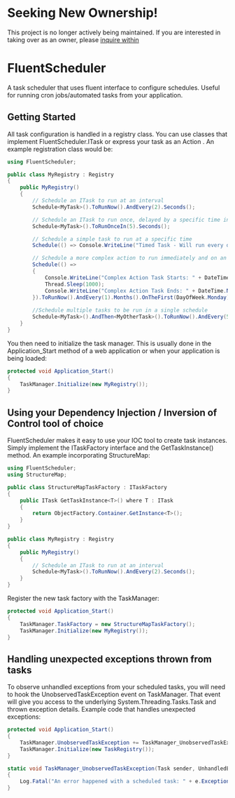 # Seeking New Ownership!

This project is no longer actively being maintained.  If you are interested in taking over as an owner, please [inquire within](https://github.com/jgeurts/FluentScheduler/issues/59)


FluentScheduler
===============

A task scheduler that uses fluent interface to configure schedules. Useful for running cron jobs/automated tasks from your application.


Getting Started
---------------

All task configuration is handled in a registry class. You can use classes that implement FluentScheduler.ITask or express your task as an Action . An example registration class would be:

```csharp
using FluentScheduler;

public class MyRegistry : Registry
{
	public MyRegistry()
	{
		// Schedule an ITask to run at an interval
		Schedule<MyTask>().ToRunNow().AndEvery(2).Seconds();

		// Schedule an ITask to run once, delayed by a specific time interval. 
		Schedule<MyTask>().ToRunOnceIn(5).Seconds();

		// Schedule a simple task to run at a specific time
		Schedule(() => Console.WriteLine("Timed Task - Will run every day at 9:15pm: " + DateTime.Now)).ToRunEvery(1).Days().At(21, 15);

		// Schedule a more complex action to run immediately and on an monthly interval
		Schedule(() =>
		{
			Console.WriteLine("Complex Action Task Starts: " + DateTime.Now);
			Thread.Sleep(1000);
			Console.WriteLine("Complex Action Task Ends: " + DateTime.Now);
		}).ToRunNow().AndEvery(1).Months().OnTheFirst(DayOfWeek.Monday).At(3, 0);
		
		//Schedule multiple tasks to be run in a single schedule
		Schedule<MyTask>().AndThen<MyOtherTask>().ToRunNow().AndEvery(5).Minutes();
	}
} 
```

You then need to initialize the task manager. This is usually done in the Application_Start method of a web application or when your application is being loaded:

```csharp
protected void Application_Start()
{
	TaskManager.Initialize(new MyRegistry()); 
} 
```

Using your Dependency Injection / Inversion of Control tool of choice
---------------------------------------------------------------------

FluentScheduler makes it easy to use your IOC tool to create task instances. Simply implement the ITaskFactory interface and the GetTaskInstance<T>() method. An example incorporating StructureMap:

```csharp
using FluentScheduler;
using StructureMap;

public class StructureMapTaskFactory : ITaskFactory
{
	public ITask GetTaskInstance<T>() where T : ITask
	{
		return ObjectFactory.Container.GetInstance<T>();
	}
}

public class MyRegistry : Registry
{
	public MyRegistry()
	{
		// Schedule an ITask to run at an interval
		Schedule<MyTask>().ToRunNow().AndEvery(2).Seconds();
	}
} 
```

Register the new task factory with the TaskManager:

```csharp
protected void Application_Start()
{
	TaskManager.TaskFactory = new StructureMapTaskFactory();
	TaskManager.Initialize(new MyRegistry()); 
}
```

Handling unexpected exceptions thrown from tasks
------------------------------------------------

To observe unhandled exceptions from your scheduled tasks, you will need to hook the UnobservedTaskException event on TaskManager. That event will give you access to the underlying System.Threading.Tasks.Task and thrown exception details. Example code that handles unexpected exceptions:

```csharp
protected void Application_Start()
{
	TaskManager.UnobservedTaskException += TaskManager_UnobservedTaskException;
	TaskManager.Initialize(new TaskRegistry());
}

static void TaskManager_UnobservedTaskException(Task sender, UnhandledExceptionEventArgs e)
{
	Log.Fatal("An error happened with a scheduled task: " + e.ExceptionObject);
}
```
